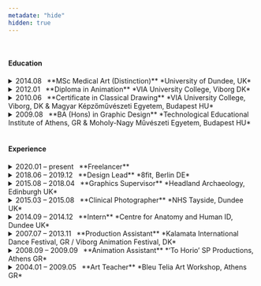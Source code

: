 ```yaml
---
metadate: "hide"
hidden: true
---
```


<br>

#### Education

<details>
<summary markdown="span">
2014.08  **MSc Medical Art (Distinction)** *University of Dundee, UK*
</summary>

Lorem ipsum dolor sit amet, consectetur adipiscing elit, sed do eiusmod tempor incididunt ut labore et dolore magna aliqua. Ut enim ad minim veniam, quis nostrud exercitation ullamco laboris nisi ut aliquip ex ea commodo consequat. Duis aute irure dolor in reprehenderit in voluptate velit esse cillum dolore eu fugiat nulla pariatur. Excepteur sint occaecat cupidatat non proident, sunt in culpa qui officia deserunt mollit anim id est laborum.

</details>


<details>
<summary markdown="span">
2012.01  **Diploma in Animation** *VIA University College, Viborg DK*
</summary>

Lorem ipsum dolor sit amet, consectetur adipiscing elit, sed do eiusmod tempor incididunt ut labore et dolore magna aliqua. Ut enim ad minim veniam, quis nostrud exercitation ullamco laboris nisi ut aliquip ex ea commodo consequat. Duis aute irure dolor in reprehenderit in voluptate velit esse cillum dolore eu fugiat nulla pariatur. Excepteur sint occaecat cupidatat non proident, sunt in culpa qui officia deserunt mollit anim id est laborum.

</details>


<details>
<summary markdown="span">
2010.06  **Certificate in Classical Drawing** *VIA University College, Viborg, DK & Magyar Képzőművészeti Egyetem, Budapest HU*
</summary>
</details>


<details>
<summary markdown="span">
2009.08  **BA (Hons) in Graphic Design** *Technological Educational Institute of Athens, GR & Moholy-Nagy Művészeti Egyetem, Budapest HU*
</summary>
</details>

<br>

#### Experience

<details>
<summary markdown="span">
2020.01 – present  **Freelancer**
</summary>
</details>

<details>
<summary markdown="span">
2018.06 – 2019.12  **Design Lead** *8fit, Berlin DE*
</summary>
</details>


<details>
<summary markdown="span">
2015.08 – 2018.04  **Graphics Supervisor** *Headland Archaeology, Edinburgh UK*
</summary>
</details>


<details>
<summary markdown="span">
2015.03 – 2015.08  **Clinical Photographer** *NHS Tayside, Dundee UK*
</summary>
</details>


<details>
<summary markdown="span">
2014.09 – 2014.12  **Intern** *Centre for Anatomy and Human ID, Dundee UK*
</summary>
</details>


<details>
<summary markdown="span">
2007.07 – 2013.11  **Production Assistant** *Kalamata International Dance Festival, GR / Viborg Animation Festival, DK*
</summary>
</details>


<details>
<summary markdown="span">
2008.09 – 2009.09  **Animation Assistant** *‘To Horio’ SP Productions, Athens GR*
</summary>
</details>


<details>
<summary markdown="span">
2004.01 – 2009.05  **Art Teacher** *Bleu Telia Art Workshop, Athens GR*
</summary>
My first working experience was teaching groups of children for the travelling museum exhibition "Matisse—Picasso" curated by the Centre Pompidou.

  * Teaching the fundamentals of expression through the elements of art;
  * Researching and preparing subject matter tailored to students aged 5 — 18;
  * Planning class structure and delivery for up to 3 hours;
  * Keeping students engaged and enthusiasctic for the duration of the class;
  * Maintaining studio space.
</details>